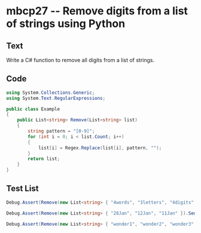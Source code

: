 # mbcp27 -- Remove digits from a list of strings using Python

## Text

Write a C# function to remove all digits from a list of strings.

## Code

```csharp
using System.Collections.Generic;
using System.Text.RegularExpressions;

public class Example
{
    public List<string> Remove(List<string> list)
    {
        string pattern = "[0-9]";
        for (int i = 0; i < list.Count; i++)
        {
            list[i] = Regex.Replace(list[i], pattern, "");
        }
        return list;
    }
}
```

## Test List

```csharp
Debug.Assert(Remove(new List<string> { "4words", "3letters", "4digits" }).SequenceEqual(new List<string> { "words", "letters", "digits" }));
```

```csharp
Debug.Assert(Remove(new List<string> { "28Jan", "12Jan", "11Jan" }).SequenceEqual(new List<string> { "Jan", "Jan", "Jan" }));
```

```csharp
Debug.Assert(Remove(new List<string> { "wonder1", "wonder2", "wonder3" }).SequenceEqual(new List<string> { "wonder", "wonder", "wonder" }));
```
